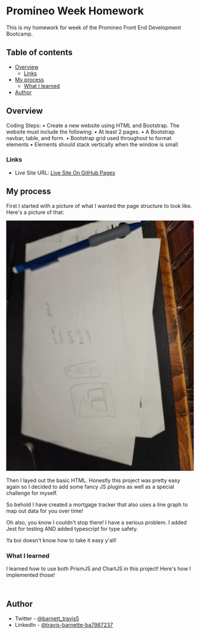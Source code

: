 # Promineo Week  Homework

This is my homework for week  of the Promineo Front End Development Bootcamp. 

## Table of contents

- [Overview](#overview)
  - [Links](#links)
- [My process](#my-process)
  - [What I learned](#what-i-learned)
- [Author](#author)


## Overview

Coding Steps:
	•	Create a new website using HTML and Bootstrap. The website must include the following:
	•	At least 2 pages.
	•	A Bootstrap navbar, table, and form.
	•	Bootstrap grid used throughout to format elements
	•	Elements should stack vertically when the window is small

### Links
- Live Site URL: [Live Site On GitHub Pages]()

## My process
First I started with a picture of what I wanted the page structure to look like. Here's a picture of that: 

![](./design.jpg)

Then I layed out the basic HTML. Honestly this project was pretty easy again so I decided to add some fancy JS plugins as well as a special challenge for myself. 

So behold I have created a mortgage tracker that also uses a line graph to map out data for you over time! 

Oh also, you know I couldn't stop there! I have a serious problem. I added Jest for testing AND added typescript for type safety. 

Ya boi doesn't know how to take it easy y'all! 

### What I learned
I learned how to use both PrismJS and ChartJS in this project! Here's how I implemented those! 



```css 

```



```js
```





## Author

- Twitter - [@barnett_travis5](https://twitter.com/barnett_travis5)
- LinkedIn - [@travis-barnette-ba7987237](https://www.linkedin.com/in/travis-barnette-ba7987237/)